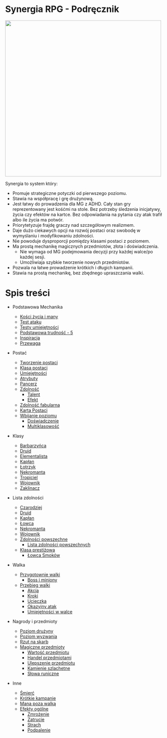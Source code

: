 # Synergia RPG - Podręcznik

<img src="https://user-images.githubusercontent.com/1104186/257311581-4a8a3447-215b-4dda-b081-844ace674cfb.jpg"  width="500">


Synergia to system który:
* Promuje strategiczne potyczki od pierwszego poziomu.
* Stawia na współpracę i grę drużynową.
* Jest łatwy do prowadzenia dla MG z ADHD. Cały stan gry reprezentowany jest kośćmi na stole. Bez potrzeby śledzenia inicjatywy, życia czy efektów na kartce. Bez odpowiadania na pytania czy atak trafił albo ile życia ma potwór.
* Priorytetyzuje frajdę graczy nad szczegółowym realizmem.
* Daje dużo ciekawych opcji na rozwój postaci oraz swobodę w wymyślaniu i modyfikowaniu zdolności.
* Nie powoduje dysproporcji pomiędzy klasami postaci z poziomem.
* Ma prostą mechanikę magicznych przedmiotów, złota i doświadczenia.
  * Nie wymaga od MG podejmowania decyzji przy każdej walce/po każdej sesji.
  * Umożliwiaja szybkie tworzenie nowych przedmiotów.
* Pozwala na łatwe prowadzenie krótkich i długich kampanii.
* Stawia na prostą mechanikę, bez zbędnego upraszczania walki.

# Spis treści

* Podstawowa Mechanika
  * [Kości życia i many](docs/kosci-zycia-i-many.md)
  * [Test ataku](docs/test-ataku.md)
  * [Testy umiejętności](docs/testy-umiejetnosci.md)
  * [Podstawowa trudność - 5](docs/podstawowa-trudnosc.md)
  * [Inspiracja](docs/inspiracja.md)
  * [Przewaga](docs/przewaga.md)

* Postać
  * [Tworzenie postaci](docs/tworzenie-postaci.md)
  * [Klasa postaci](docs/klasy-postaci.md)
  * [Umiejętności](docs/umiejetnosci.md)
  * [Atrybuty](docs/atrybuty.md)
  * [Pancerz](docs/pancerz.md)
  * [Zdolność](docs/zdolnosc.md)
    * [Talent](docs/talent.md)
    * [Efekt](docs/efekt.md)
  * [Zdolność fabularna](docs/zdolnosc-fabularna.md)
  * [Karta Postaci](docs/karta-postaci.md)
  * [Wbijanie poziomu](docs/levelowanie-postaci.md)
    * [Doświadczenie](docs/doswiadczenie.md)
    * [Multiklasowość](docs/multiklasowosc.md)

* Klasy
  * [Barbarzyńca](docs/klasy/barbarzynca.md)
  * [Druid](docs/klasy/druid.md)
  * [Elementalista](docs/klasy/elementalista.md)
  * [Kapłan](docs/klasy/kaplan.md)
  * [Łotrzyk](docs/klasy/lotrzyk.md)
  * [Nekromanta](docs/klasy/nekromanta.md)
  * [Tropiciel](docs/klasy/tropiciel.md)
  * [Wojownik](docs/klasy/wojownik.md)
  * [Zaklinacz](docs/klasy/zaklinacz.md)


* Lista zdolności
  * [Czarodziej](docs/lista-czarodziej.md)
  * [Druid](docs/lista-druid.md)
  * [Kapłan](docs/lista-kaplan.md)
  * [Łowca](docs/lista-lowca.md)
  * [Nekromanta](docs/lista-nekromanta.md)
  * [Wojownik](docs/lista-wojownik.md)
  * [Zdolności powszechne](docs/zdolnosci-powszechne.md)
    * [Lista zdolności powszechnych](docs/lista-powszechne.md)
  * [Klasa prestiżowa](docs/klasy-prestizowe.md)
    * [Łowca Smoków](docs/lista-prestizowa-lowca-smokow.md)

* Walka
  * [Przygotownie walki](docs/przygotowanie-walki.md)
    * [Boss i miniony](docs/boss-i-miniony.md)
  * [Przebieg walki](docs/przebieg-walki.md)
    * [Akcja](docs/akcja.md)
    * [Kroki](docs/kroki.md)
    * [Ucieczka](docs/ucieczka.md)
    * [Okazyjny atak](docs/okazyjny-atak.md)
    * [Umiejętności w walce](docs/umiejetnosci-w-walce.md)

* Nagrody i przedmioty
  * [Poziom drużyny](docs/poziom-druzyny.md)
  * [Poziom wyzwania](docs/poziom-wyzwania.md)
  * [Rzut na skarb](docs/rzut-na-skarb.md)
  * [Magiczne przedmioty](docs/magiczne-przedmioty.md)
    * [Wartość przedmiotu](docs/wartosc-przedmiotu.md)
    * [Handel przedmiotami](docs/handel-przedmiotami.md)
    * [Ulepszenie przedmiotu](docs/ulepszenie-przedmiotu.md)
    * [Kamienie szlachetne](docs/kamienie-szlachetne.md)
    * [Słowa runiczne](docs/slowa-runiczne.md)

* Inne
  * [Śmierć](docs/smierc.md)
  * [Krótkie kampanie](docs/krotkie-kampanie.md)
  * [Mana poza walką](docs/mana-poza-walka.md)
  * [Efekty ogólne](docs/efekt.md)
    * [Zmrożenie](docs/docs/efekty/zmrozenie.md)
    * [Zatrucie](docs/docs/efekty/zatrucie.md)
    * [Strach](docs/docs/efekty/strach.md)
    * [Podpalenie](docs/docs/efekty/podpalenie.md)
